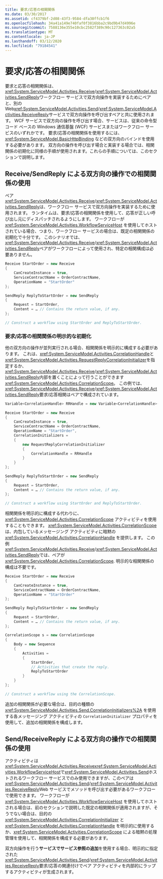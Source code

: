 ```yaml
---
title: 要求/応答の相関関係
ms.date: 03/30/2017
ms.assetid: cf4379bf-2d08-43f3-9584-dfa30ffcb1f6
ms.openlocfilehash: 34a41a149e740faf0f3816bba2c9bd9b47d4996e
ms.sourcegitcommit: 7588136e355e10cbc2582f389c90c127363c02a5
ms.translationtype: MT
ms.contentlocale: ja-JP
ms.lasthandoff: 03/12/2020
ms.locfileid: "79184541"
---
```

# <a name="request-reply-correlation"></a>要求/応答の相関関係
要求と応答の相関関係は、<xref:System.ServiceModel.Activities.Receive>/<xref:System.ServiceModel.Activities.SendReply>ワークフロー サービスで双方向操作を実装するためにペアと、別の Web<xref:System.ServiceModel.Activities.Send>/<xref:System.ServiceModel.Activities.ReceiveReply>サービスで双方向操作を呼び出すペアと共に使用されます。 WCF サービスで双方向の操作を呼び出す場合、サービスは、従来の命令型コード ベースの Windows 通信基盤 (WCF) サービスまたはワークフロー サービスのいずれかです。 要求/応答の相関関係を使用するには、<xref:System.ServiceModel.BasicHttpBinding> などの双方向のバインドを使用する必要があります。 双方向の操作を呼び出す場合と実装する場合では、相関関係の初期化に同様の手順が使用されます。これらの手順については、このセクションで説明します。  
  
## <a name="using-correlation-in-a-two-way-operation-with-receivesendreply"></a>Receive/SendReply による双方向の操作での相関関係の使用  
 ペア<xref:System.ServiceModel.Activities.Receive>/<xref:System.ServiceModel.Activities.SendReply>は、ワークフロー サービスで双方向操作を実装するために使用されます。 ランタイムは、要求/応答の相関関係を使用して、応答が正しい呼び出し元にディスパッチされるようにします。 ワークフローが <xref:System.ServiceModel.Activities.WorkflowServiceHost> を使用してホストされている場合、つまり、ワークフロー サービスの場合は、既定の相関関係の初期化で十分です。 このシナリオでは、<xref:System.ServiceModel.Activities.Receive>/<xref:System.ServiceModel.Activities.SendReply>ペアがワークフローによって使用され、特定の相関構成は必要ありません。  
  
```csharp  
Receive StartOrder = new Receive  
{  
    CanCreateInstance = true,  
    ServiceContractName = OrderContractName,  
    OperationName = "StartOrder"  
};  
  
SendReply ReplyToStartOrder = new SendReply  
{  
    Request = StartOrder,  
    Content = … // Contains the return value, if any.  
};  
  
// Construct a workflow using StartOrder and ReplyToStartOrder.  
```  
  
### <a name="explicitly-initializing-request-reply-correlation"></a>要求/応答の相関関係の明示的な初期化  
 他の双方向の操作が並列実行される場合、相関関係を明示的に構成する必要があります。 これは、<xref:System.ServiceModel.Activities.CorrelationHandle>と<xref:System.ServiceModel.Activities.RequestReplyCorrelationInitializer>を指定するか、<xref:System.ServiceModel.Activities.Receive>/<xref:System.ServiceModel.Activities.SendReply>内部を置くことによって行うことができます<xref:System.ServiceModel.Activities.CorrelationScope>。 この例では、<xref:System.ServiceModel.Activities.Receive>/<xref:System.ServiceModel.Activities.SendReply>要求/応答相関はペアで構成されています。  
  
```csharp  
Variable<CorrelationHandle> RRHandle = new Variable<CorrelationHandle>();  
  
Receive StartOrder = new Receive  
{  
    CanCreateInstance = true,  
    ServiceContractName = OrderContractName,  
    OperationName = "StartOrder",  
    CorrelationInitializers =  
    {  
        new RequestReplyCorrelationInitializer  
        {  
            CorrelationHandle = RRHandle  
        }  
    }  
};  
  
SendReply ReplyToStartOrder = new SendReply  
{  
    Request = StartOrder,  
    Content = … // Contains the return value, if any.  
};  
  
// Construct a workflow using StartOrder and ReplyToStartOrder.  
```  
  
 相関関係を明示的に構成する代わりに、<xref:System.ServiceModel.Activities.CorrelationScope> アクティビティを使用することもできます。 <xref:System.ServiceModel.Activities.CorrelationScope> は、内包しているメッセージング アクティビティに暗黙の <xref:System.ServiceModel.Activities.CorrelationHandle> を提供します。 この例<xref:System.ServiceModel.Activities.Receive>/<xref:System.ServiceModel.Activities.SendReply>では、ペアが<xref:System.ServiceModel.Activities.CorrelationScope>. 明示的な相関関係の構成は不要です。  
  
```csharp  
Receive StartOrder = new Receive  
{  
    CanCreateInstance = true,  
    ServiceContractName = OrderContractName,  
    OperationName = "StartOrder"  
};  
  
SendReply ReplyToStartOrder = new SendReply  
{  
    Request = StartOrder,  
    Content = … // Contains the return value, if any.  
};  
  
CorrelationScope s = new CorrelationScope  
{  
    Body = new Sequence  
    {  
        Activities =
        {  
            StartOrder,  
            // Activities that create the reply.  
            ReplyToStartOrder  
        }  
    }  
};  
  
// Construct a workflow using the CorrelationScope.  
```  
  
 追加の相関関係が必要な場合は、目的の種類の <xref:System.ServiceModel.Activities.Send.CorrelationInitializers%2A> を使用する各メッセージング アクティビティの `CorrelationInitializer` プロパティを使用して、追加の相関関係を構成します。  
  
## <a name="using-correlation-in-a-two-way-operation-with-sendreceivereply"></a>Send/ReceiveReply による双方向の操作での相関関係の使用  
 アクティビティは<xref:System.ServiceModel.Activities.Receive><xref:System.ServiceModel.Activities.WorkflowServiceHost>で<xref:System.ServiceModel.Activities.Send>ホストされるワークフロー サービスでのみ使用できますが、このペアは<xref:System.ServiceModel.Activities.Send>/<xref:System.ServiceModel.Activities.ReceiveReply>Web サービスでメソッドを呼び出す必要があるワークフローで使用できます。 ワークフローが <xref:System.ServiceModel.Activities.WorkflowServiceHost> を使用してホストされる場合は、前のセクションで説明した既定の相関関係が適用されますが、そうでない場合は、目的の <xref:System.ServiceModel.Activities.CorrelationInitializer> と <xref:System.ServiceModel.Activities.CorrelationHandle> を明示的に使用するか、<xref:System.ServiceModel.Activities.CorrelationScope> による暗黙の処理管理を使用して、相関関係を構成する必要があります。  
  
 双方向操作を行う**サービスでサービス参照の追加**を使用する場合、明示的に指定された<xref:System.ServiceModel.Activities.Send>/<xref:System.ServiceModel.Activities.ReceiveReply>要求/応答の関連付けでペア アクティビティを内部的にラップするアクティビティが生成されます。
